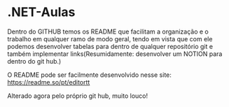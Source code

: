 # .NET-Aulas

Dentro do GITHUB temos os README que facilitam a organização e o trabalho em qualquer ramo de modo geral, tendo em vista que com ele podemos desenvolver tabelas para dentro de qualquer repositório git e também implementar links(Resumidamente: desenvolver um NOTION para dentro do git hub.)

O README pode ser facilmente desenvolvido nesse site: https://readme.so/pt/editortt

Alterado agora pelo próprio git hub, muito louco!
